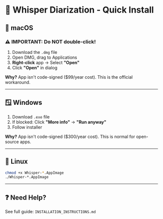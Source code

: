 # 🚀 Whisper Diarization - Quick Install

## 🍎 macOS

### ⚠️ IMPORTANT: Do NOT double-click!

1. Download the `.dmg` file
2. Open DMG, drag to Applications
3. **Right-click** app → Select **"Open"**
4. Click **"Open"** in dialog

**Why?** App isn't code-signed ($99/year cost). This is the official workaround.

---

## 🪟 Windows

1. Download `.exe` file
2. If blocked: Click **"More info"** → **"Run anyway"**
3. Follow installer

**Why?** App isn't code-signed ($300/year cost). This is normal for open-source apps.

---

## 🐧 Linux

```bash
chmod +x Whisper-*.AppImage
./Whisper-*.AppImage
```

---

## ❓ Need Help?

See full guide: `INSTALLATION_INSTRUCTIONS.md`

